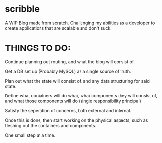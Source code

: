 # scribble

A WIP Blog made from scratch. Challenging my abilities as a developer to create applications that are scalable and don't suck. 


<h1>THINGS TO DO:</h1>

Continue planning out routing, and what the blog will consist of.

Get a DB set up (Probably MySQL) as a single source of truth.

Plan out what the state will consist of, and any data structuring for said state. 

Define what containers will do what, what components they will consist of, and what those components will do (single responsibility principal)

Satisfy the seperation of concerns, both external and internal. 

Once this is done, then start working on the physical aspects, such as fleshing out the containers and components.

One small step at a time.
